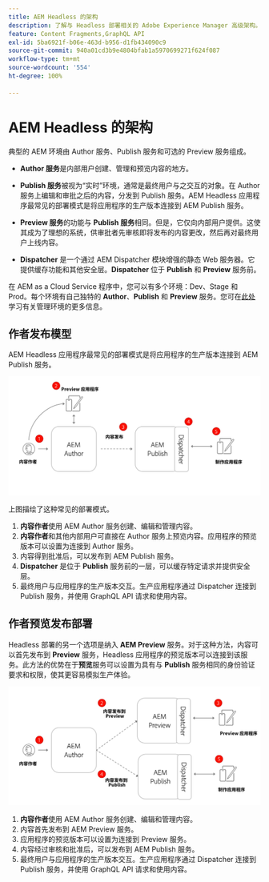 ```yaml
---
title: AEM Headless 的架构
description: 了解与 Headless 部署相关的 Adobe Experience Manager 高级架构。了解 AEM Author、Preview 和 Publish 服务的角色，以及对于 Headless 应用程序的推荐部署模式。
feature: Content Fragments,GraphQL API
exl-id: 5ba6921f-b06e-463d-b956-d1fb434090c9
source-git-commit: 940a01cd3b9e4804bfab1a5970699271f624f087
workflow-type: tm+mt
source-wordcount: '554'
ht-degree: 100%

---
```


# AEM Headless 的架构

典型的 AEM 环境由 Author 服务、Publish 服务和可选的 Preview 服务组成。

* **Author 服务**&#x200B;是内部用户创建、管理和预览内容的地方。

* **Publish 服务**&#x200B;被视为“实时”环境，通常是最终用户与之交互的对象。在 Author 服务上编辑和审批之后的内容，分发到 Publish 服务。AEM Headless 应用程序最常见的部署模式是将应用程序的生产版本连接到 AEM Publish 服务。

* **Preview 服务**&#x200B;的功能与 **Publish 服务**&#x200B;相同。但是，它仅向内部用户提供。这使其成为了理想的系统，供审批者先审核即将发布的内容更改，然后再对最终用户上线内容。

* **Dispatcher** 是一个通过 AEM Dispatcher 模块增强的静态 Web 服务器。它提供缓存功能和其他安全层。**Dispatcher** 位于 **Publish** 和 **Preview** 服务前。

在 AEM as a Cloud Service 程序中，您可以有多个环境：Dev、Stage 和 Prod。每个环境有自己独特的 **Author**、**Publish** 和 **Preview** 服务。您可在[此处](/help/implementing/cloud-manager/manage-environments.md)学习有关管理环境的更多信息。

## 作者发布模型

AEM Headless 应用程序最常见的部署模式是将应用程序的生产版本连接到 AEM Publish 服务。

![作者发布架构](assets/autho-publish-architecture-diagram.png)

上图描绘了这种常见的部署模式。

1. **内容作者**&#x200B;使用 AEM Author 服务创建、编辑和管理内容。
1. **内容作者**&#x200B;和其他内部用户可直接在 Author 服务上预览内容。应用程序的预览版本可以设置为连接到 Author 服务。
1. 内容得到批准后，可以发布到 AEM Publish 服务。
1. **Dispatcher** 是位于 **Publish** 服务前的一层，可以缓存特定请求并提供安全层。
1. 最终用户与应用程序的生产版本交互。生产应用程序通过 Dispatcher 连接到 Publish 服务，并使用 GraphQL API 请求和使用内容。

## 作者预览发布部署

Headless 部署的另一个选项是纳入 **AEM Preview** 服务。对于这种方法，内容可以首先发布到 **Preview** 服务，Headless 应用程序的预览版本可以连接到该服务。此方法的优势在于&#x200B;**预览**&#x200B;服务可以设置为具有与 **Publish** 服务相同的身份验证要求和权限，使其更容易模拟生产体验。

![作者预览和发布架构](assets/author-preview-publish-architecture-diagram.png)

1. **内容作者**&#x200B;使用 AEM Author 服务创建、编辑和管理内容。
1. 内容首先发布到 AEM Preview 服务。
1. 应用程序的预览版本可以设置为连接到 Preview 服务。
1. 内容经过审核和批准后，可以发布到 AEM Publish 服务。
1. 最终用户与应用程序的生产版本交互。生产应用程序通过 Dispatcher 连接到 Publish 服务，并使用 GraphQL API 请求和使用内容。
